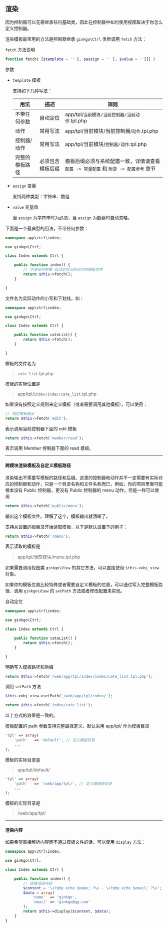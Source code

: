 ## 渲染

因为控制器可以无需继承任何基础类，因此在控制器中如何使用视图取决于你怎么定义控制器。

渲染模板最常用的方法是控制器继承 `ginkgo\Ctrl` 类后调用 `fetch` 方法：

`fetch` 方法说明

``` php
function fetch( [$template = '' [, $assign = '' [, $value = '']]] )
```

参数

* `template` 模板

    支持如下几种写法：

    | 用法 | 描述 | 规则 |
    | - | - | - |
    | 不带任何参数	 | 自动定位 | app/tpl/`当前模块/当前控制器/当前动作`.tpl.php |
    | 动作 | 常用写法 | app/tpl/当前模块/当前控制器/`动作`.tpl.php |
    | 控制器/动作 | 常用写法 | app/tpl/当前模块/`控制器/动作`.tpl.php |
    | 完整的模板路径 | 必须包含模板后缀 | 模板后缀必须与系统配置一致，详情请查看 `配置 -> 常量配置` 和 `附录 -> 配置参考` 章节 |

* `assign` 变量

    支持两种类型：字符串、数组

* `value` 变量值

    当 `assign` 为字符串时为必须，当 `assign` 为数组时自动忽略。
        

下面是一个最典型的用法，不带任何参数：

``` php
namespace app\ctrl\index;

use ginkgo\Ctrl;

class Index extends Ctrl {

    public function index() {
        // 不带任何参数 自动定位当前动作的模板文件
        return $this->fetch();
    }

}
```

文件名为实际动作的小写和下划线，如：

``` php
namespace app\ctrl\index;

use ginkgo\Ctrl;

class Index extends Ctrl {

    public function cateList() {
        return $this->fetch();
    }

}
```

模板的文件名为

> `cate_list`.tpl.php

模板的实际位置是

> app/tpl/`index/index/cate_list`.tpl.php

如果没有按照定义规则来定义模板（或者需要调用其他模板），可以使用：

``` php
// 指定模板输出
return $this->fetch('edit');
```

表示调用当前控制器下面的 edit 模板

``` php
return $this->fetch('member/read');
```

表示调用 Member 控制器下面的 read 模板。

----------

#### 跨模块渲染模板及自定义模板路径

渲染输出不需要写模板的路径和后缀。这里的控制器和动作并不一定需要有实际对应的控制器和动作，只是一个目录名称和文件名称而已，例如，你的项目里面可能根本没有 Public 控制器，更没有 Public 控制器的 menu 动作，但是一样可以使用

``` php
return $this->fetch('public/menu');
```

输出这个模板文件。理解了这个，模板输出就清晰了。

支持从设置的根目录开始读取模板，以下是默认设置下的例子：

``` php
return $this->fetch('/menu');
```

表示读取的模板是

> app/tpl/当前模块/menu.tpl.php

如果需要调用视图类 `ginkgo\View` 的其它方法，可以直接使用 `$this->obj_view` 对象。

如果你的模板位置比较特殊或者需要自定义模板的位置，可以通过写入完整模板路径、调用 `ginkgo\View` 的 `setPath` 方法或者修改配置来实现。

自动定位

``` php
namespace app\ctrl\index;

use ginkgo\Ctrl;

class Index extends Ctrl {

    public function cateList() {
        return $this->fetch();
    }

}
```

明确写入模板路径和后缀

``` php
return $this->fetch('/web/app/tpl/index/index/cate_list.tpl.php');
```

调用 `setPath` 方法

``` php
$this->obj_view->setPath('/web/app/tpl/index/');

return $this->fetch('index/cate_list');
```

以上方式的效果是一致的。

模板配置的 path 参数支持完整路径定义，默认采用 app/tpl/ 作为模板目录

``` php
'tpl' => array(
    'path'   => 'default', // 定义模板目录
    ...
);
```

模板的实际目录是

> app/tpl/default/

``` php
'tpl' => array(
    'path'   => '/web/app/tpl/', // 定义模板根目录
    ...
);
```

模板的实际目录是

> /web/app/tpl/

----------

#### 渲染内容

如果希望直接解析内容而不通过模板文件的话，可以使用 `display` 方法：

``` php
namespace app\ctrl\index;

use ginkgo\Ctrl;

class Index extends Ctrl {

    public function index() {
        // 直接渲染内容
        $content = '\<?php echo $name; ?\> - \<?php echo $email; ?\>';
        $data = array(
            'name'  => 'ginkgo', 
            'email' => 'ginkgo@qq.com'
        );
        return $this->display($content, $data);
    }
}
```
